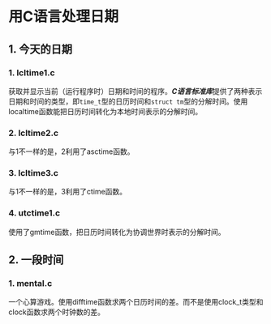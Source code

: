 # 用C语言处理日期

## 1. 今天的日期

### 1. lcltime1.c

获取并显示当前（运行程序时）日期和时间的程序。***C语言标准库***提供了两种表示日期和时间的类型，即`time_t`型的日历时间和`struct tm`型的分解时间。使用localtime函数能把日历时间转化为本地时间表示的分解时间。

### 2. lcltime2.c
与1不一样的是，2利用了asctime函数。

### 3. lcltime3.c
与1不一样的是，3利用了ctime函数。

### 4. utctime1.c
使用了gmtime函数，把日历时间转化为协调世界时表示的分解时间。

## 2. 一段时间
### 1. mental.c
一个心算游戏。使用difftime函数求两个日历时间的差。而不是使用clock_t类型和clock函数求两个时钟数的差。
